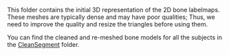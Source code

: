 This folder contains the initial 3D representation of the 2D bone labelmaps. These meshes are typically dense and may have poor qualities; 
Thus, we need to improve the quality and resize the triangles before using them. 

You can find the cleaned and re-meshed bone models for all the subjects in the [CleanSegment](https://github.com/diku-dk/libhip/tree/main/model_repository/CleanSegment) folder.
